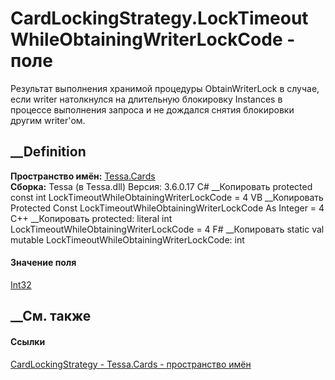 # CardLockingStrategy.LockTimeoutWhileObtainingWriterLockCode - поле
Результат выполнения хранимой процедуры ObtainWriterLock в случае, если writer
натолкнулся на длительную блокировку Instances в процессе выполнения запроса и
не дождался снятия блокировки другим writer'ом.
## __Definition
 **Пространство имён:** [Tessa.Cards](N_Tessa_Cards.htm)  
 **Сборка:** Tessa (в Tessa.dll) Версия: 3.6.0.17
C# __Копировать
     protected const int LockTimeoutWhileObtainingWriterLockCode = 4
VB __Копировать
     Protected Const LockTimeoutWhileObtainingWriterLockCode As Integer = 4
C++ __Копировать
     protected:
    literal int LockTimeoutWhileObtainingWriterLockCode = 4
F# __Копировать
     static val mutable LockTimeoutWhileObtainingWriterLockCode: int
#### Значение поля
[Int32](https://learn.microsoft.com/dotnet/api/system.int32)
##  __См. также
#### Ссылки
[CardLockingStrategy - ](T_Tessa_Cards_CardLockingStrategy.htm)
[Tessa.Cards - пространство имён](N_Tessa_Cards.htm)
